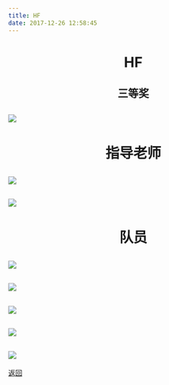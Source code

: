 ```yaml
---
title: HF
date: 2017-12-26 12:58:45
---
```

# <p align="center">HF</p>

## <p align="center">三等奖</p>
## ![](http://og9nrsw1n.bkt.clouddn.com/2017智能车区赛奖状-25.jpg)

# <p align="center">指导老师</p>
## ![](http://og9nrsw1n.bkt.clouddn.com/2017智能车区赛奖状-11.jpg)
## ![](http://og9nrsw1n.bkt.clouddn.com/2017智能车区赛奖状-21.jpg)

# <p align="center">队员</p>
## ![](http://og9nrsw1n.bkt.clouddn.com/2017智能车区赛奖状-1.jpg)
## ![](http://og9nrsw1n.bkt.clouddn.com/2017智能车区赛奖状-3.jpg)
## ![](http://og9nrsw1n.bkt.clouddn.com/2017智能车区赛奖状-4.jpg)
## ![](http://og9nrsw1n.bkt.clouddn.com/2017智能车区赛奖状-14.jpg)
## ![](http://og9nrsw1n.bkt.clouddn.com/2017智能车区赛奖状-23.jpg)


[返回](../)